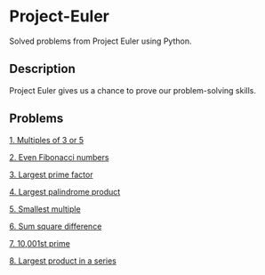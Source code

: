 # Project-Euler
Solved problems from Project Euler using Python.

## Description
Project Euler gives us a chance to prove our problem-solving skills.

## Problems
[1. Multiples of 3 or 5](problems/multiple_of_3_or_5.py)

[2. Even Fibonacci numbers](problems/fibonacci_calculator.py)

[3. Largest prime factor](problems/largest_prime_factor.py)

[4. Largest palindrome product](problems/largest_palindrome_product.py)

[5. Smallest multiple](problems/smallest_multiple.py)

[6. Sum square difference](problems/sum_square_difference.py)

[7. 10,001st prime](problems/10001st_prime.py)

[8. Largest product in a series](problems/largest_product_in_a_series.py)
